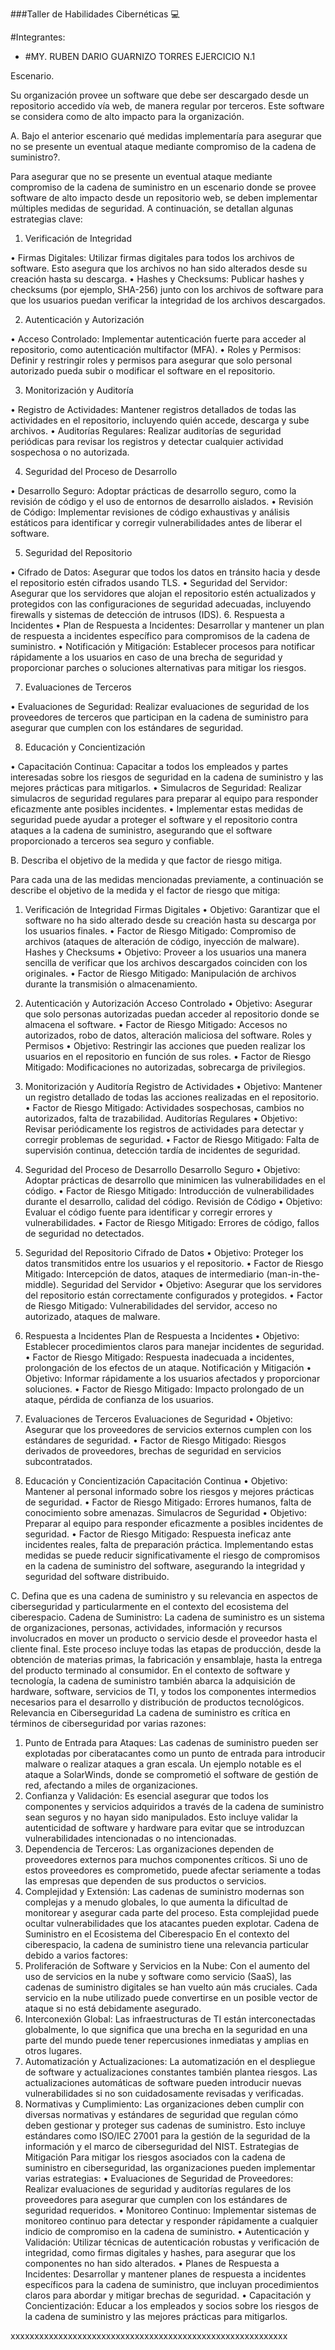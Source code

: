 ###Taller de Habilidades Cibernéticas :computer:

#Integrantes:
* #MY. RUBEN DARIO GUARNIZO TORRES
EJERCICIO N.1

Escenario.

Su organización provee un software que debe ser descargado desde un repositorio accedido vía web, de manera regular por terceros. Este software se considera como de alto impacto para la organización.

A.	Bajo el anterior escenario qué medidas implementaría para asegurar que no se presente un eventual ataque mediante compromiso de la cadena de suministro?.

Para asegurar que no se presente un eventual ataque mediante compromiso de la cadena de suministro en un escenario donde se provee software de alto impacto desde un repositorio web, se deben implementar múltiples medidas de seguridad. A continuación, se detallan algunas estrategias clave:

1.	Verificación de Integridad

•	Firmas Digitales: Utilizar firmas digitales para todos los archivos de software. Esto asegura que los archivos no han sido alterados desde su creación hasta su descarga.
•	Hashes y Checksums: Publicar hashes y checksums (por ejemplo, SHA-256) junto con los archivos de software para que los usuarios puedan verificar la integridad de los archivos descargados.

2.	Autenticación y Autorización

•	Acceso Controlado: Implementar autenticación fuerte para acceder al repositorio, como autenticación multifactor (MFA).
•	Roles y Permisos: Definir y restringir roles y permisos para asegurar que solo personal autorizado pueda subir o modificar el software en el repositorio.

3.	Monitorización y Auditoría

•	Registro de Actividades: Mantener registros detallados de todas las actividades en el repositorio, incluyendo quién accede, descarga y sube archivos.
•	Auditorías Regulares: Realizar auditorías de seguridad periódicas para revisar los registros y detectar cualquier actividad sospechosa o no autorizada.

4.	Seguridad del Proceso de Desarrollo

•	Desarrollo Seguro: Adoptar prácticas de desarrollo seguro, como la revisión de código y el uso de entornos de desarrollo aislados.
•	Revisión de Código: Implementar revisiones de código exhaustivas y análisis estáticos para identificar y corregir vulnerabilidades antes de liberar el software.

5.	Seguridad del Repositorio

•	Cifrado de Datos: Asegurar que todos los datos en tránsito hacia y desde el repositorio estén cifrados usando TLS.
•	Seguridad del Servidor: Asegurar que los servidores que alojan el repositorio estén actualizados y protegidos con las configuraciones de seguridad adecuadas, incluyendo firewalls y sistemas de detección de intrusos (IDS).
6. Respuesta a Incidentes
•	Plan de Respuesta a Incidentes: Desarrollar y mantener un plan de respuesta a incidentes específico para compromisos de la cadena de suministro.
•	Notificación y Mitigación: Establecer procesos para notificar rápidamente a los usuarios en caso de una brecha de seguridad y proporcionar parches o soluciones alternativas para mitigar los riesgos.

7. Evaluaciones de Terceros

•	Evaluaciones de Seguridad: Realizar evaluaciones de seguridad de los proveedores de terceros que participan en la cadena de suministro para asegurar que cumplen con los estándares de seguridad.

8. Educación y Concientización

•	Capacitación Continua: Capacitar a todos los empleados y partes interesadas sobre los riesgos de seguridad en la cadena de suministro y las mejores prácticas para mitigarlos.
•	Simulacros de Seguridad: Realizar simulacros de seguridad regulares para preparar al equipo para responder eficazmente ante posibles incidentes.
•	Implementar estas medidas de seguridad puede ayudar a proteger el software y el repositorio contra ataques a la cadena de suministro, asegurando que el software proporcionado a terceros sea seguro y confiable.

B.	Describa el objetivo de la medida y que factor de riesgo mitiga.

Para cada una de las medidas mencionadas previamente, a continuación se describe el objetivo de la medida y el factor de riesgo que mitiga:

1. Verificación de Integridad
Firmas Digitales
•	Objetivo: Garantizar que el software no ha sido alterado desde su creación hasta su descarga por los usuarios finales.
•	Factor de Riesgo Mitigado: Compromiso de archivos (ataques de alteración de código, inyección de malware).
Hashes y Checksums
•	Objetivo: Proveer a los usuarios una manera sencilla de verificar que los archivos descargados coinciden con los originales.
•	Factor de Riesgo Mitigado: Manipulación de archivos durante la transmisión o almacenamiento.

2. Autenticación y Autorización
Acceso Controlado
•	Objetivo: Asegurar que solo personas autorizadas puedan acceder al repositorio donde se almacena el software.
•	Factor de Riesgo Mitigado: Accesos no autorizados, robo de datos, alteración maliciosa del software.
Roles y Permisos
•	Objetivo: Restringir las acciones que pueden realizar los usuarios en el repositorio en función de sus roles.
•	Factor de Riesgo Mitigado: Modificaciones no autorizadas, sobrecarga de privilegios.

3. Monitorización y Auditoría
Registro de Actividades
•	Objetivo: Mantener un registro detallado de todas las acciones realizadas en el repositorio.
•	Factor de Riesgo Mitigado: Actividades sospechosas, cambios no autorizados, falta de trazabilidad.
Auditorías Regulares
•	Objetivo: Revisar periódicamente los registros de actividades para detectar y corregir problemas de seguridad.
•	Factor de Riesgo Mitigado: Falta de supervisión continua, detección tardía de incidentes de seguridad.

4. Seguridad del Proceso de Desarrollo
Desarrollo Seguro
•	Objetivo: Adoptar prácticas de desarrollo que minimicen las vulnerabilidades en el código.
•	Factor de Riesgo Mitigado: Introducción de vulnerabilidades durante el desarrollo, calidad del código.
Revisión de Código
•	Objetivo: Evaluar el código fuente para identificar y corregir errores y vulnerabilidades.
•	Factor de Riesgo Mitigado: Errores de código, fallos de seguridad no detectados.

5. Seguridad del Repositorio
Cifrado de Datos
•	Objetivo: Proteger los datos transmitidos entre los usuarios y el repositorio.
•	Factor de Riesgo Mitigado: Intercepción de datos, ataques de intermediario (man-in-the-middle).
Seguridad del Servidor
•	Objetivo: Asegurar que los servidores del repositorio están correctamente configurados y protegidos.
•	Factor de Riesgo Mitigado: Vulnerabilidades del servidor, acceso no autorizado, ataques de malware.

6. Respuesta a Incidentes
Plan de Respuesta a Incidentes
•	Objetivo: Establecer procedimientos claros para manejar incidentes de seguridad.
•	Factor de Riesgo Mitigado: Respuesta inadecuada a incidentes, prolongación de los efectos de un ataque.
Notificación y Mitigación
•	Objetivo: Informar rápidamente a los usuarios afectados y proporcionar soluciones.
•	Factor de Riesgo Mitigado: Impacto prolongado de un ataque, pérdida de confianza de los usuarios.

7. Evaluaciones de Terceros
Evaluaciones de Seguridad
•	Objetivo: Asegurar que los proveedores de servicios externos cumplen con los estándares de seguridad.
•	Factor de Riesgo Mitigado: Riesgos derivados de proveedores, brechas de seguridad en servicios subcontratados.

8. Educación y Concientización
Capacitación Continua
•	Objetivo: Mantener al personal informado sobre los riesgos y mejores prácticas de seguridad.
•	Factor de Riesgo Mitigado: Errores humanos, falta de conocimiento sobre amenazas.
Simulacros de Seguridad
•	Objetivo: Preparar al equipo para responder eficazmente a posibles incidentes de seguridad.
•	Factor de Riesgo Mitigado: Respuesta ineficaz ante incidentes reales, falta de preparación práctica.
Implementando estas medidas se puede reducir significativamente el riesgo de compromisos en la cadena de suministro del software, asegurando la integridad y seguridad del software distribuido.

C.	Defina que es una cadena de suministro y su relevancia en aspectos de ciberseguridad y particularmente en el contexto del ecosistema del ciberespacio.
Cadena de Suministro: La cadena de suministro es un sistema de organizaciones, personas, actividades, información y recursos involucrados en mover un producto o servicio desde el proveedor hasta el cliente final. Este proceso incluye todas las etapas de producción, desde la obtención de materias primas, la fabricación y ensamblaje, hasta la entrega del producto terminado al consumidor.
En el contexto de software y tecnología, la cadena de suministro también abarca la adquisición de hardware, software, servicios de TI, y todos los componentes intermedios necesarios para el desarrollo y distribución de productos tecnológicos.
Relevancia en Ciberseguridad
La cadena de suministro es crítica en términos de ciberseguridad por varias razones:
1.	Punto de Entrada para Ataques: Las cadenas de suministro pueden ser explotadas por ciberatacantes como un punto de entrada para introducir malware o realizar ataques a gran escala. Un ejemplo notable es el ataque a SolarWinds, donde se comprometió el software de gestión de red, afectando a miles de organizaciones.
2.	Confianza y Validación: Es esencial asegurar que todos los componentes y servicios adquiridos a través de la cadena de suministro sean seguros y no hayan sido manipulados. Esto incluye validar la autenticidad de software y hardware para evitar que se introduzcan vulnerabilidades intencionadas o no intencionadas.
3.	Dependencia de Terceros: Las organizaciones dependen de proveedores externos para muchos componentes críticos. Si uno de estos proveedores es comprometido, puede afectar seriamente a todas las empresas que dependen de sus productos o servicios.
4.	Complejidad y Extensión: Las cadenas de suministro modernas son complejas y a menudo globales, lo que aumenta la dificultad de monitorear y asegurar cada parte del proceso. Esta complejidad puede ocultar vulnerabilidades que los atacantes pueden explotar.
Cadena de Suministro en el Ecosistema del Ciberespacio
En el contexto del ciberespacio, la cadena de suministro tiene una relevancia particular debido a varios factores:
1.	Proliferación de Software y Servicios en la Nube: Con el aumento del uso de servicios en la nube y software como servicio (SaaS), las cadenas de suministro digitales se han vuelto aún más cruciales. Cada servicio en la nube utilizado puede convertirse en un posible vector de ataque si no está debidamente asegurado.
2.	Interconexión Global: Las infraestructuras de TI están interconectadas globalmente, lo que significa que una brecha en la seguridad en una parte del mundo puede tener repercusiones inmediatas y amplias en otros lugares.
3.	Automatización y Actualizaciones: La automatización en el despliegue de software y actualizaciones constantes también plantea riesgos. Las actualizaciones automáticas de software pueden introducir nuevas vulnerabilidades si no son cuidadosamente revisadas y verificadas.
4.	Normativas y Cumplimiento: Las organizaciones deben cumplir con diversas normativas y estándares de seguridad que regulan cómo deben gestionar y proteger sus cadenas de suministro. Esto incluye estándares como ISO/IEC 27001 para la gestión de la seguridad de la información y el marco de ciberseguridad del NIST.
Estrategias de Mitigación
Para mitigar los riesgos asociados con la cadena de suministro en ciberseguridad, las organizaciones pueden implementar varias estrategias:
•	Evaluaciones de Seguridad de Proveedores: Realizar evaluaciones de seguridad y auditorías regulares de los proveedores para asegurar que cumplen con los estándares de seguridad requeridos.
•	Monitoreo Continuo: Implementar sistemas de monitoreo continuo para detectar y responder rápidamente a cualquier indicio de compromiso en la cadena de suministro.
•	Autenticación y Validación: Utilizar técnicas de autenticación robustas y verificación de integridad, como firmas digitales y hashes, para asegurar que los componentes no han sido alterados.
•	Planes de Respuesta a Incidentes: Desarrollar y mantener planes de respuesta a incidentes específicos para la cadena de suministro, que incluyan procedimientos claros para abordar y mitigar brechas de seguridad.
•	Capacitación y Concientización: Educar a los empleados y socios sobre los riesgos de la cadena de suministro y las mejores prácticas para mitigarlos.




xxxxxxxxxxxxxxxxxxxxxxxxxxxxxxxxxxxxxxxxxxxxxxxxxxxxxxxxxx
